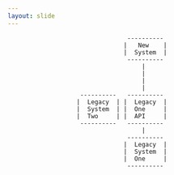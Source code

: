 ```yaml
---
layout: slide
---
```

                                     ---------- 
                                    |   New    |
                                    |  System  |
                                     ---------- 
                                         | 
                                         | 
                                         | 
                                         | 
                        ----------   ----------
                       |  Legacy  | |  Legacy  |
                       |  System  | |  One     |
                       |  Two     | |  API     |
                        ----------   ----------
                                         |
                                     ----------
                                    |  Legacy  |
                                    |  System  |
                                    |  One     |
                                     ---------- 
